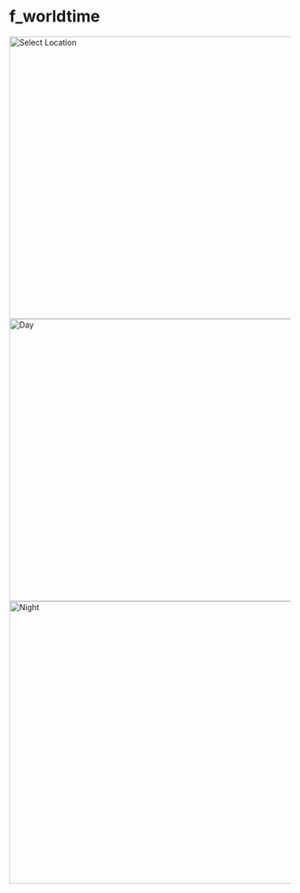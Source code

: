 # f_worldtime

<img width="505" alt="Select Location" src="https://user-images.githubusercontent.com/14312802/114401268-624a6180-9bc0-11eb-9a64-36de843cd46f.png">
<img width="505" alt="Day" src="https://user-images.githubusercontent.com/14312802/114401297-68404280-9bc0-11eb-8f51-ecacc9877085.png">
<img width="505" alt="Night" src="https://user-images.githubusercontent.com/14312802/114401308-6a0a0600-9bc0-11eb-8938-7879a7382940.png">
